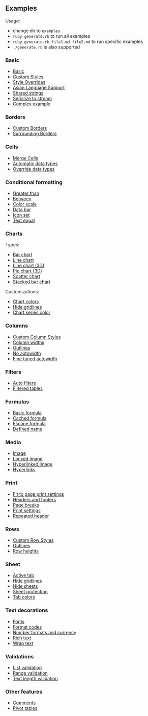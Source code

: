 ## Examples

Usage:
* change dir to `examples`
* `ruby generate.rb` to run all examples
* `ruby generate.rb file1.md file2.md` to run specific examples
* `./generate.rb` is also supported

### Basic

* [Basic](basic_example.md)
* [Custom Styles](custom_styles_example.md)
* [Style Overrides](style_overrides_example.md)
* [Asian Language Support](asian_language_support_example.md)
* [Shared strings](shared_strings_example.md)
* [Serialize to stream](stream_example.md)
* [Complex example](complex_example.md)

### Borders

* [Custom Borders](borders_example.md)
* [Surrounding Borders](surrounding_borders_example.md)

### Cells

* [Merge Cells](merge_cells_example.md)
* [Automatic data types](automatic_data_types_example.md)
* [Override data types](override_data_types_example.md)

### Conditional formatting

* [Greater than](conditional_formatting_greater_than_example.md)
* [Between](conditional_formatting_greater_than_example.md)
* [Color scale](conditional_formatting_color_scale_example.md)
* [Data bar](conditional_formatting_data_bar_example.md)
* [Icon set](conditional_formatting_icon_set_example.md)
* [Text equal](conditional_formatting_text_equal_example.md)

### Charts

Types:
* [Bar chart](bar_chart_example.md)
* [Line chart](line_chart_example.md)
* [Line chart (3D)](3d_line_chart_example.md)
* [Pie chart (3D)](3d_pie_chart_example.md)
* [Scatter chart](scatter_chart_example.md)
* [Stacked bar chart](stacked_bar_chart_example.md)

Customizations:
* [Chart colors](chart_colors_example.md)
* [Hide gridlines](hide_gridlines_in_chart_example.md)
* [Chart series color](chart_series_example.md)

### Columns

* [Custom Column Styles](column_styles_example.md)
* [Column widths](column_widths_example.md)
* [Outlines](column_outlines_example.md)
* [No autowidth](no_autowidth_example.md)
* [Fine tuned autowidth](fine_tuned_autowidth_example.md)

### Filters

* [Auto filters](auto_filter_example.md)
* [Filtered tables](filtered_table_example.md)

### Formulas

* [Basic formula](basic_formula_example.md)
* [Cached formula](cached_formula_example.md)
* [Escape formula](escape_formula_example.md)
* [Defined name](defined_name_example.md)

### Media

* [Image](image_example.md)
* [Locked Image](locked_image_example.md)
* [Hyperlinked Image](hyperlinked_image_example.md)
* [Hyperlinks](hyperlink_example.md)

### Print

* [Fit to page print settings](fit_to_page_example.md)
* [Headers and footers](header_footer_example.md)
* [Page breaks](page_break_example.md)
* [Print settings](print_settings_example.md)
* [Repeated header](repeated_header_example.md)

### Rows

* [Custom Row Styles](row_styles_example.md)
* [Outlines](row_outlines_example.md)
* [Row heights](row_heights_example.md)

### Sheet

* [Active tab](active_tab_example.md)
* [Hide gridlines](hide_gridlines_in_sheet_example.md)
* [Hide sheets](hide_sheet_example.md)
* [Sheet protection](sheet_protection_example.md)
* [Tab colors](tab_color_example.md)

### Text decorations

* [Fonts](font_example.md)
* [Format codes](format_codes_example.md)
* [Number formats and currency](number_format_example.md)
* [Rich text](rich_text_example.md)
* [Wrap text](wrap_text_example.md)

### Validations

* [List validation](list_validation_example.md)
* [Range validation](range_validation_example.md)
* [Text length validation](text_length_validation_example.md)

### Other features

* [Comments](comments_example.md)
* [Pivot tables](pivot_table_example.md)
